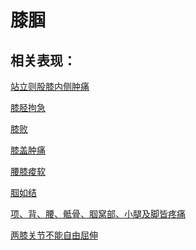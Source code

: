 # 膝腘## 相关表现：[站立则股膝内侧肿痛](https://zuoye.gmzyh.com/search?key=站立则股膝内侧肿痛)[膝胫拘急](https://zuoye.gmzyh.com/search?key=膝胫拘急)[膝败](https://zuoye.gmzyh.com/search?key=膝败)[膝盖肿痛](https://zuoye.gmzyh.com/search?key=膝盖肿痛)[腰膝痠软](https://zuoye.gmzyh.com/search?key=腰膝痠软)[腘如结](https://zuoye.gmzyh.com/search?key=腘如结)[项、背、腰、骶骨、腘窝部、小腿及脚皆疼痛](https://zuoye.gmzyh.com/search?key=项、背、腰、骶骨、腘窝部、小腿及脚皆疼痛)[两膝关节不能自由屈伸](https://zuoye.gmzyh.com/search?key=两膝关节不能自由屈伸)